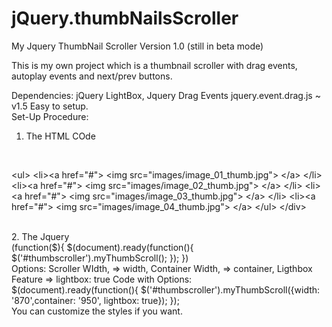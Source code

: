 jQuery.thumbNailsScroller
=========================

My Jquery ThumbNail Scroller Version 1.0
(still in beta mode)

This is my own project which is a thumbnail scroller with drag events, autoplay events and next/prev buttons.

Dependencies: jQuery LightBox, Jquery Drag Events jquery.event.drag.js ~ v1.5 
Easy to setup.
<br />
Set-Up Procedure:
 1. The HTML COde
<br />
<p>
<div id="thumbscroller">
    &lt;ul&gt;
  			&lt;li&gt;&lt;a href="#"&gt;
					  &lt;img src="images/image_01_thumb.jpg"&gt;
					&lt;/a&gt;
				&lt;/li&gt;
				&lt;li&gt;&lt;a href="#"&gt;
					  &lt;img src="images/image_02_thumb.jpg"&gt;
					&lt;/a&gt;
				&lt;/li&gt;
				&lt;li&gt;&lt;a href="#"&gt;
					  &lt;img src="images/image_03_thumb.jpg"&gt;
					&lt;/a&gt;
				&lt;/li&gt;
				&lt;li&gt;&lt;a href="#"&gt;
					  &lt;img src="images/image_04_thumb.jpg"&gt;
					&lt;/a&gt;
   &lt;/ul&gt;
 &lt;/div&gt;
</p>
<br />
 2. The Jquery
    <br/>(function($){
  	  $(document).ready(function(){
		  	$('#thumbscroller').myThumbScroll();
		  });
    })
<br />
   Options: Scroller WIdth, => width, Container Width, => container, Ligthbox Feature => lightbox: true
   Code with Options:
   <br /> $(document).ready(function(){
  	  	$('#thumbscroller').myThumbScroll({width: '870',container: '950', lightbox: true});
		  });
 <br />
 You can customize the styles if you want.